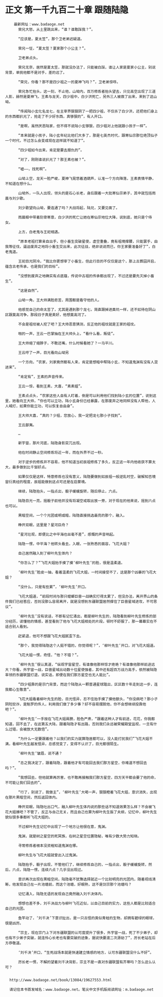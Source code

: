 # 正文 第一千九百二十章 跟随陆隐
        最新网址：www.badaoge.net
          荣兄大怒，从土里跳出来，“谁？谁敢踩我？”。
      
          “应该是，夏太笠”，那个卫老弟迟疑道。
      
          荣兄一怔，“夏太笠？夏家那个小公主？”。
      
          卫老弟点头。
      
          荣兄无奈，居然是夏太笠，那就没办法了，只能被白踩，谁让人家是夏家小公主，别说背景，单挑他都不是对手，差的远了。
      
          “荣兄，你看？那不是四少祖之一的夏神飞吗？”，卫老弟惊呼。
      
          荣兄急忙抬头，这一刻，不止他，山坳内，百万修炼者抬头望去，只见高空出现了三道人影，赫然是夏神飞，王素与龙天，四少祖中，白少洪死亡，另外三人被救了出来，来到了这山坳。
      
          “传闻陆小玄化名龙七，在主宰界狠狠阴了一把四少祖，不仅杀了白少洪，还把他们身上的东西都扒光了，抢走了不少好东西，真够狠的”，有人开口。
      
          “是啊，虽然厌恶陆家，但不得不说陆小玄够狠，四少祖对上他就跟小孩子一样”。
      
          “本来就是小孩子，陆小玄年纪比他们大多了，那是七英杰时代，跟寒仙宗那位绝顶仙子一个时代，不过怎么会变成现在这样就不知道了”。
      
          “四少祖如今出来，肯定是要去报仇的”。
      
          “对了，刚刚谁说扒光了？那王素也被？”。
      
          “嘘——，找死啊”。
      
          山坳上空，龙天一脸严峻，夏神飞晃悠着酒葫芦，认准一个方向降落，王素表情平静，不知道在想什么。
      
          山坳外，一队人出现，领头的是石心长老，身后跟着一大批寒仙宗弟子，其中就包括雨晨与刘少歌。
      
          刘少歌望向山坳，要连通了吗？大战将起，陆兄，又要见面了。
      
          雨晨眼中带着刻骨寒意，白少洪的死亡让她在寒仙宗地位大降，说到底，她只是个侍女。
      
          上方，白老鬼与王祀相遇。
      
          “原本老祖打算亲自出手，但小畜生突破星使，虚空重叠，竟有祖境撑腰，只能罢手，由我等征伐，逼迫废弃之地将小畜生交出来，此次征战，绝非说说而已，你王家要准备好了”，白老鬼道。
      
          王祀目光阴冷，“我比你更想宰了小畜生，但此行目的不仅仅是这个，那上古葬园开启，蕴含古老传承，也是我们的目标”。
      
          “没想到废弃之地确实有点底蕴，传说中古祖的传承都出现了，不过还是要先灭掉小畜生”。
      
          “这是自然”。
      
          山坳一角，王大帅满脸悲苦，周围都是看守他的人。
      
          他感觉自己的命太苦了，尤其是遇到那个龙七，简直跟掉进粪坑一样，还不如待在阴山区跟莫高河争，那段日子真是美好，他想莫高河了。
      
          不会是祖坟被人挖了吧？王大帅恶意猜测，反正他的祖坟就是王家的祖坟。
      
          啪的一声，王云一巴掌抽在王大帅头上，“看什么看，叛徒”。
      
          王大帅缩了缩脖子，不敢还嘴，什么时候看她了？一马平川。
      
          王云哼了一声，目光看向山坳另
      
          一个方向，“农家，刘家竟然都有人来，肯定是想暗中帮陆小玄，不知道鬼渊有没有人混进来”。
      
          “肯定有”，王素的声音传来。
      
          王云一惊，看到王素，大喜，“素素姐”。
      
          王素点点头，“农家这些人自有人盯着，倒是可以利用他们找到陆小玄的位置”，说到这里，她看向王大帅，“你也可以立功，陆小玄身份已经暴露，在那废弃之地同样没有人帮他，人人喊打，如果你能立功，可以恢复自由身”。
      
          王大帅大喜，“真的？少祖，您放心，我一定把龙七那小子找到”。
      
          王云鄙夷。
      
          …
      
          新宇宙，那片河底，陆隐身影突兀出现。
      
          他在时间静止空间修炼将近一年，而在外界不过一秒。
      
          对于逆步的修炼并不容易，他不知道当初辰祖修炼了多久，反正这一年内他收获不算太大，最多做到比千邹好点。
      
          如果仅仅是这样，特意修炼也没有意义，陆隐要做到如辰祖一般逆乱时空，破解知否境宙衍真经的程度，辰祖能做到这点可还是在启蒙境。
      
          继续，陆隐抬头，一指点出，骰子缓缓旋转，随后停止，六点。
      
          陆隐目光一亮，摇骰子前他并没有将凝空戒取出放一旁，对于现在的他来说，摇到六点也可以。
      
          黑暗空间，一个个光团或明或暗，陆隐直接挑选最亮的那个，融入。
      
          睁开双眼，这里是？星河巨舟？
      
          “星河壮观，即便比之中平海也丝毫不差”，感慨的声音响起。
      
          陆隐一愣，中平海？他转头看去，入眼，一张熟悉的面容，飞花大姐？
      
          自己居然融入到了柳叶先生体内？
      
          “你怎么了？”飞花大姐抬手摸了摸‘柳叶先生’的脸，很是温柔道。
      
          ‘柳叶先生’脸皮一抽，看着温柔的飞花大姐，一时间接受不了，这是那个凶暴的飞花大姐？
      
          “没什么，只是有些累”，‘柳叶先生’开口。
      
          飞花大姐道，“前段时间与那只螳螂巨兽一战确实打得太累了，但没办法，离开界山的条件我们已经答应，否则没那么容易离开，就是没想到东疆联盟居然撑住了巨兽星域进攻，不可思议”。
      
          ‘柳叶先生’没有说话，不断有记忆涌出，都是柳叶先生的，陆隐看到柳叶先生修炼的部分经历，读懂他的情感，甚至看到了他与飞花大姐相处的片段，顿时不舒服了，那一幕幕实在不适合别人看到。
      
          赶紧退，他可不想跟飞花大姐腻歪下去。
      
          “那个，我觉得陆隐这个人挺不错的，你觉得呢？”，‘柳叶先生’开口，对飞花大姐道。
      
          飞花大姐一愣，奇怪，“他？不错？”。
      
          ‘柳叶先生’很认真道，“纵观宇宙星空，有谁像他那样惊才绝艳？有谁像他那样前途远大？你看，外宇宙一战，巨兽星域出动数十位星使强者，其中还有超百万战力高手，依然被陆隐率领的东疆联盟打退，说实话，即便在我们那方星空也无人能比”。
      
          “四少祖靠的是宗门背景，而这个陆隐从一颗普通星球踏出，区区数十年走到这一步，连我都心生敬意”。
      
          飞花大姐看着柳叶先生的脸，目光怪异，忍不住抬手摸了摸他额头，“你没病吧？那小子阴险狡诈，是魁罗的传人，利用我们做了多少事？好不容易摆脱他，你不会想继续投靠他吧？”。
      
          ‘柳叶先生’一手按在飞花大姐肩膀，脸色严肃，“跟着这种人才有前途，花花，你我都知道，回不去了，在这第五大陆，跟着陆隐才有出路，否则我们永远被荣耀殿堂监视，一旦有什么过错，会被放大无数倍”。
      
          “为什么一定要跟着他？以我们的实力就算隐居都可以，没人能打扰我们”飞花大姐不满，看柳叶先生越发怪异，总感觉变了，变得不认识了，目光都很陌生。
      
          ‘柳叶先生’皱眉，说不通？
      
          “总之我决定了，跟着陆隐，跟着他才有可能回去我们那方星空，你难道不想回去吗？”。
      
          “我想回去，但他就算再厉害，也不敢再接触我们那方星空，四方天平都会要了他的命，不可能让我们回去的”。
      
          “行了，别说了，我做主”，‘柳叶先生’大喝一声，狠狠瞪着飞花大姐，意识消失，出现在那片黑暗空间，然后返回体内。
      
          睁开双眼，陆隐吐出口气，融入柳叶先生体内说的那些话不知道效果怎么样？不会被飞花大姐揍吧？不管了，反正与自己无关，而且自己也算为柳叶先生振了夫纲，记忆中，柳叶先生貌似很多事都听飞花大姐的。
      
          不过柳叶先生记忆中出现了一个地方让他很在意，鬼渊。
      
          鬼渊，就是树之星空的死冥族，在树之星空位置隐秘，唯有少数大势力知晓。
      
          寻常修炼者根本没资格知道鬼渊在哪。
      
          柳叶先生与飞花大姐就曾出入过鬼渊。
      
          陆隐抬手，骰子出现，不管他们了，继续修炼自己的，一指点出，骰子缓缓旋转，然后，六点，陆隐一愣，连续六点？几乎没出现过。
      
          意识再次出现在黑暗空间，陆隐毫不犹豫选择就近一个比较明亮的光团内，随着视线清晰，他发现自己在一片池塘前，而这个池塘，好眼熟，这不是剑宗那个池塘吗？
      
          记忆涌入，陆隐无语的发现自己竟然融入刘千决体内。
      
          想想也差不多，刘千决战力与柳叶飞花近似，以自己目前的实力，这些人都是比较适合自己的光团。
      
          鱼竿动了，‘刘千决’下意识扯出，是一只古怪的类似青蛙的生物，却拥有碧绿的眼球，很是凶厉。
      
          “宗主，现在宗门上下对东疆联盟的认可度提升了很多，外宇宙一战，死了不少弟子，却也有不少弟子突破，就连怜心长老也有要突破的迹象，据说快要渡二次源劫了”，厉长老站在后方恭敬道。
      
          ‘刘千决’开口，“生死战场本就是快速建立情感的地方，认可东疆联盟没什么不好”。
      
          厉长老一愣，不解的望着刘千决背影，宗主不是一直对东疆联盟有芥蒂吗？怎么这么认可？
      
      
      http://www.badaoge.net/book/13084/19627553.html
      
      请记住本书首发域名：www.badaoge.net。笔尖中文手机版阅读网址：m.badaoge.net